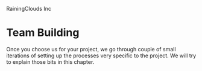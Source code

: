 RainingClouds Inc
# Team Building

Once you choose us for your project, we go through couple of small iterations of setting up the processes very specific to the project. We will try to explain those bits in this chapter.